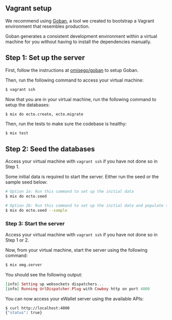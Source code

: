 ## Vagrant setup

We recommend using [Goban](https://github.com/omisego/goban), a tool we created to bootstrap a Vagrant environment that resembles production.

Goban generates a consistent development environment within a virtual machine for you without having to install the dependencies manually.

## Step 1: Set up the server

First, follow the instructions at [omisego/goban](https://github.com/omisego/goban) to setup Goban.

Then, run the following command to access your virtual machine:

```bash
$ vagrant ssh
```

Now that you are in your virtual machine, run the following command to setup the databases:

```bash
$ mix do ecto.create, ecto.migrate
```

Then, run the tests to make sure the codebase is healthy:

```
$ mix test
```

## Step 2: Seed the databases

Access your virtual machine with `vagrant ssh` if you have not done so in Step 1.

Some initial data is required to start the server. Either run the seed or the sample seed below:

```bash
# Option 2a: Run this command to set up the initial data
$ mix do ecto.seed

# Option 2b: Run this command to set up the initial data and populate the database with more sample data
$ mix do ecto.seed --sample
```

### Step 3: Start the server

Access your virtual machine with `vagrant ssh` if you have not done so in Step 1 or 2.

Now, from your virtual machine, start the server using the following command:

```bash
$ mix omg.server
```

You should see the following output:

```elixir
[info] Setting up websockets dispatchers...
[info] Running UrlDispatcher.Plug with Cowboy http on port 4000
```

You can now access your eWallet server using the available APIs:

```bash
$ curl http://localhost:4000
{"status": true}
```
